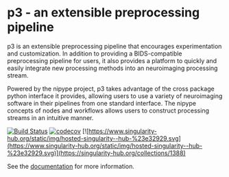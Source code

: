 # p3 - an extensible preprocessing pipeline

p3 is an extensible preprocessing pipeline that encourages
experimentation and customization. In addition to providing a BIDS-compatible preprocessing
pipeline for users, it also provides a platform to quickly and easily integrate new
processing methods into an neuroimaging processing stream.

Powered by the nipype project, p3 takes advantage of the cross package python interface
it provides, allowing users to use a variety of neuroimaging software in their pipelines from
one standard interface. The nipype concepts of nodes and workflows allows users to construct
processing streams in an intuitive manner.

[![Build Status](https://travis-ci.org/vanandrew/p3.svg?branch=master)](https://travis-ci.org/vanandrew/p3) [![codecov](https://codecov.io/gh/vanandrew/p3/branch/master/graph/badge.svg)](https://codecov.io/gh/vanandrew/p3) [![https://www.singularity-hub.org/static/img/hosted-singularity--hub-%23e32929.svg](https://www.singularity-hub.org/static/img/hosted-singularity--hub-%23e32929.svg)](https://singularity-hub.org/collections/1388)

See the [documentation](http://p3.readthedocs.io/en/latest/) for more information.
